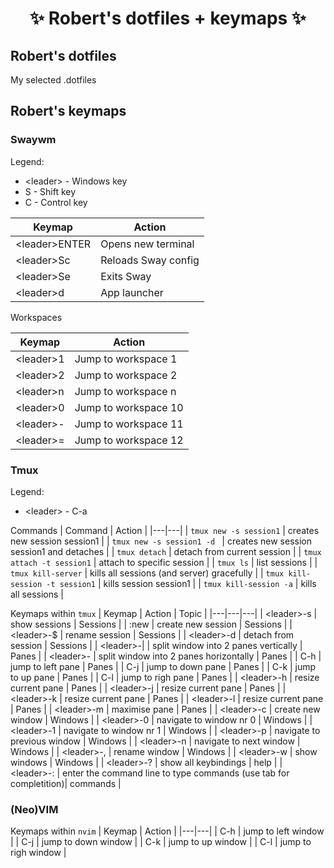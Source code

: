 <h1 align="center"> ✨ Robert's dotfiles + keymaps ✨ </h1>

## Robert's dotfiles
My selected .dotfiles

## Robert's keymaps

### Swaywm

Legend:
- \<leader\> - Windows key
- S - Shift key 
- C - Control key 

| Keymap | Action |
|---|---|
| \<leader\>ENTER | Opens new terminal  |
| \<leader\>Sc | Reloads Sway config  |
| \<leader\>Se | Exits Sway |
| \<leader\>d | App launcher|

Workspaces

| Keymap | Action |
|---|---|
| \<leader\>1 | Jump to workspace 1 |
| \<leader\>2 | Jump to workspace 2 |
| \<leader\>n | Jump to workspace n |
| \<leader\>0 | Jump to workspace 10 |
| \<leader\>- | Jump to workspace 11 |
| \<leader\>= | Jump to workspace 12 |

### Tmux

Legend:
- \<leader\> - C-a 

Commands
| Command | Action |
|---|---|
| `tmux new -s session1` | creates new session session1 |
| `tmux new -s session1 -d ` | creates new session session1 and detaches |
| `tmux detach` | detach from current session |
| `tmux attach -t session1` | attach to specific session |
| `tmux ls` | list sessions |
| `tmux kill-server` | kills all sessions (and server) gracefully |
| `tmux kill-session -t session1` | kills session session1 |
| `tmux kill-session -a` | kills all sessions |

Keymaps within `tmux`
| Keymap | Action | Topic |
|---|---|---|
| \<leader\>\-s  | show sessions | Sessions |
| :new  | create new session | Sessions |
| \<leader\>\-$  | rename session | Sessions |
| \<leader\>\-d  | detach from session | Sessions |
| \<leader\>\-\| | split window into 2 panes vertically | Panes |
| \<leader\>-  | split window into 2 panes horizontally | Panes |
| C\-h | jump to left pane | Panes |
| C\-j | jump to down pane | Panes |
| C\-k | jump to up pane | Panes |
| C\-l | jump to righ pane | Panes |
| \<leader\>\-h  | resize current pane | Panes |
| \<leader\>\-j  | resize current pane | Panes |
| \<leader\>\-k  | resize current pane | Panes |
| \<leader\>\-l  | resize current pane  | Panes |
| \<leader\>\-m  | maximise pane | Panes |
| \<leader\>\-c  | create new window | Windows |
| \<leader\>\-0  | navigate to window nr 0 | Windows |
| \<leader\>\-1  | navigate to window nr 1 | Windows |
| \<leader\>\-p  | navigate to previous window | Windows |
| \<leader\>\-n  | navigate to next window | Windows |
| \<leader\>\-,  | rename window | Windows |
| \<leader\>\-w  | show windows | Windows |
| \<leader\>\-?  | show all keybindings | help |
| \<leader\>\-:  | enter the command line to type commands (use tab for completition)| commands |

### (Neo)VIM

Keymaps within `nvim`
| Keymap | Action |
|---|---|
| C\-h | jump to left window |
| C\-j | jump to down window |
| C\-k | jump to up window |
| C\-l | jump to righ window |
